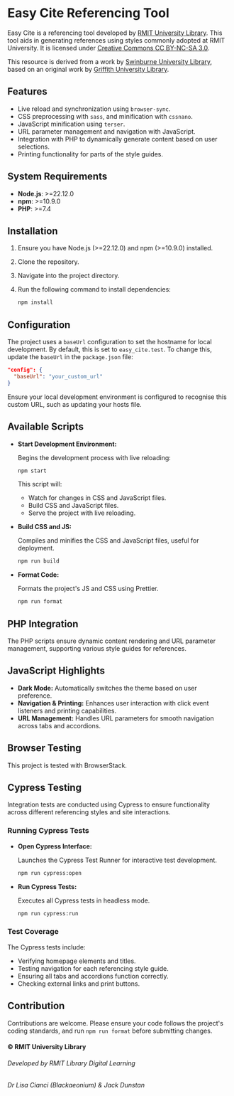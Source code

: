 # Easy Cite Referencing Tool

Easy Cite is a referencing tool developed by [RMIT University Library](https://www.rmit.edu.au/library). This tool aids in generating references using styles commonly adopted at RMIT University. It is licensed under [Creative Commons CC BY-NC-SA 3.0](https://creativecommons.org/licenses/by-nc-sa/3.0/).

This resource is derived from a work by [Swinburne University Library](https://www.swinburne.edu.au/library), based on an original work by [Griffith University Library](https://www.griffith.edu.au/library).

## Features

- Live reload and synchronization using `browser-sync`.
- CSS preprocessing with `sass`, and minification with `cssnano`.
- JavaScript minification using `terser`.
- URL parameter management and navigation with JavaScript.
- Integration with PHP to dynamically generate content based on user selections.
- Printing functionality for parts of the style guides.

## System Requirements

- **Node.js**: >=22.12.0
- **npm**: >=10.9.0
- **PHP**: >=7.4

## Installation

1. Ensure you have Node.js (>=22.12.0) and npm (>=10.9.0) installed.
2. Clone the repository.
3. Navigate into the project directory.
4. Run the following command to install dependencies:

   ```bash
   npm install
   ```

## Configuration

The project uses a `baseUrl` configuration to set the hostname for local development. By default, this is set to `easy_cite.test`. To change this, update the `baseUrl` in the `package.json` file:

```json
"config": {
  "baseUrl": "your_custom_url"
}
```

Ensure your local development environment is configured to recognise this custom URL, such as updating your hosts file.

## Available Scripts

- **Start Development Environment:**

  Begins the development process with live reloading:

  ```bash
  npm start
  ```

  This script will:

  - Watch for changes in CSS and JavaScript files.
  - Build CSS and JavaScript files.
  - Serve the project with live reloading.

- **Build CSS and JS:**

  Compiles and minifies the CSS and JavaScript files, useful for deployment.

  ```bash
  npm run build
  ```

- **Format Code:**

  Formats the project's JS and CSS using Prettier.

  ```bash
  npm run format
  ```

## PHP Integration

The PHP scripts ensure dynamic content rendering and URL parameter management, supporting various style guides for references.

## JavaScript Highlights

- **Dark Mode:** Automatically switches the theme based on user preference.
- **Navigation & Printing:** Enhances user interaction with click event listeners and printing capabilities.
- **URL Management:** Handles URL parameters for smooth navigation across tabs and accordions.

## Browser Testing

This project is tested with BrowserStack.

## Cypress Testing

Integration tests are conducted using Cypress to ensure functionality across different referencing styles and site interactions.

### Running Cypress Tests

- **Open Cypress Interface:**

  Launches the Cypress Test Runner for interactive test development.

  ```bash
  npm run cypress:open
  ```

- **Run Cypress Tests:**

  Executes all Cypress tests in headless mode.

  ```bash
  npm run cypress:run
  ```

### Test Coverage

The Cypress tests include:

- Verifying homepage elements and titles.
- Testing navigation for each referencing style guide.
- Ensuring all tabs and accordions function correctly.
- Checking external links and print buttons.

## Contribution

Contributions are welcome. Please ensure your code follows the project's coding standards, and run `npm run format` before submitting changes.

#### © RMIT University Library

###### Developed by RMIT Library Digital Learning

###### Dr Lisa Cianci (Blackaeonium) & Jack Dunstan
